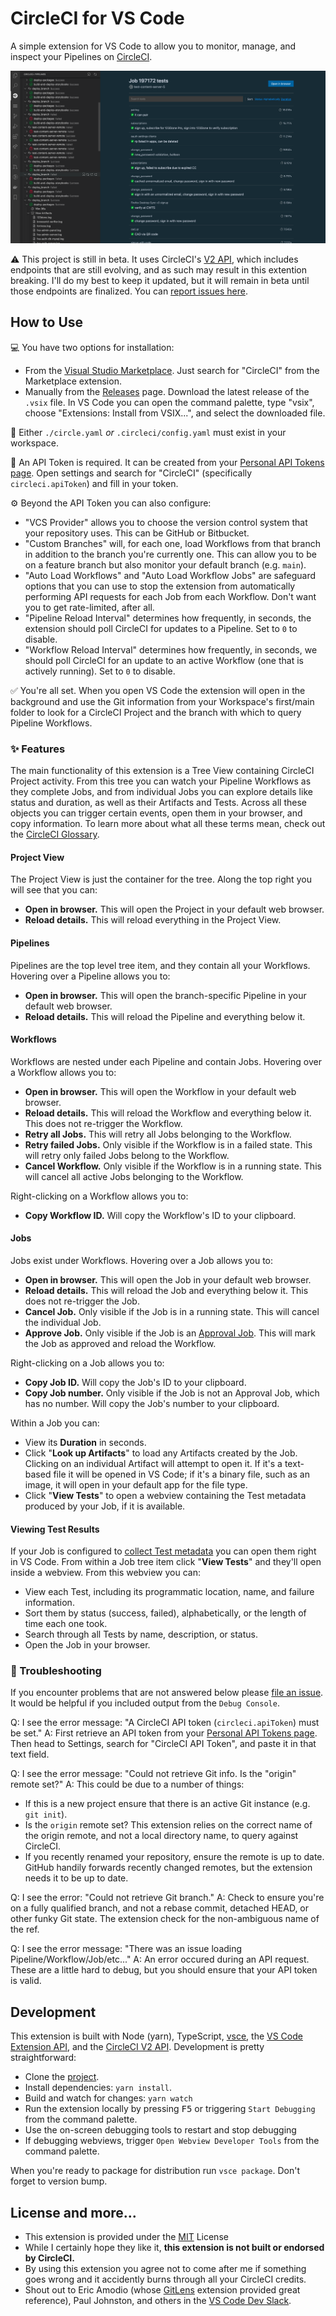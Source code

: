 # CircleCI for VS Code

A simple extension for VS Code to allow you to monitor, manage, and inspect your Pipelines on [CircleCI](https://circleci.com).

![Preview image](./preview.png)

⚠️ This project is still in beta. It uses CircleCI's [V2 API](https://circleci.com/docs/api/v2/), which includes endpoints that are still evolving, and as such may result in this extention breaking. I'll do my best to keep it updated, but it will remain in beta until those endpoints are finalized. You can [report issues here](https://github.com/jodyheavener/circleci-vscode/issues).

## How to Use

💻 You have two options for installation:

- From the [Visual Studio Marketplace](https://marketplace.visualstudio.com/items?itemName=jodyh.circleci-vscode). Just search for "CircleCI" from the Marketplace extension.
- Manually from the [Releases](https://github.com/jodyheavener/circleci-vscode/releases) page. Download the latest release of the `.vsix` file. In VS Code you can open the command palette, type "vsix", choose "Extensions: Install from VSIX...", and select the downloaded file.

📝 Either `./circle.yaml` _or_ `.circleci/config.yaml` must exist in your workspace.

🔑 An API Token is required. It can be created from your [Personal API Tokens page](https://app.circleci.com/settings/user/tokens). Open settings and search for "CircleCI" (specifically `circleci.apiToken`) and fill in your token.

⚙️ Beyond the API Token you can also configure:

- "VCS Provider" allows you to choose the version control system that your repository uses. This can be GitHub or Bitbucket.
- "Custom Branches" will, for each one, load Workflows from that branch in addition to the branch you're currently one. This can allow you to be on a feature branch but also monitor your default branch (e.g. `main`).
- "Auto Load Workflows" and "Auto Load Workflow Jobs" are safeguard options that you can use to stop the extension from automatically performing API requests for each Job from each Workflow. Don't want you to get rate-limited, after all.
- "Pipeline Reload Interval" determines how frequently, in seconds, the extension should poll CircleCI for updates to a Pipeline. Set to `0` to disable.
- "Workflow Reload Interval" determines how frequently, in seconds, we should poll CircleCI for an update to an active Workflow (one that is actively running). Set to `0` to disable.

✅ You're all set. When you open VS Code the extension will open in the background and use the Git information from your Workspace's first/main folder to look for a CircleCI Project and the branch with which to query Pipeline Workflows.

### ✨ Features

The main functionality of this extension is a Tree View containing CircleCI Project activity. From this tree you can watch your Pipeline Workflows as they complete Jobs, and from individual Jobs you can explore details like status and duration, as well as their Artifacts and Tests. Across all these objects you can trigger certain events, open them in your browser, and copy information. To learn more about what all these terms mean, check out the [CircleCI Glossary](https://circleci.com/docs/2.0/pipelines/).

#### Project View

The Project View is just the container for the tree. Along the top right you will see that you can:

- **Open in browser.** This will open the Project in your default web browser.
- **Reload details.** This will reload everything in the Project View.

#### Pipelines

Pipelines are the top level tree item, and they contain all your Workflows. Hovering over a Pipeline allows you to:

- **Open in browser.** This will open the branch-specific Pipeline in your default web browser.
- **Reload details.** This will reload the Pipeline and everything below it.

#### Workflows

Workflows are nested under each Pipeline and contain Jobs. Hovering over a Workflow allows you to:

- **Open in browser.** This will open the Workflow in your default web browser.
- **Reload details.** This will reload the Workflow and everything below it. This does not re-trigger the Workflow.
- **Retry all Jobs.** This will retry all Jobs belonging to the Workflow.
- **Retry failed Jobs.** Only visible if the Workflow is in a failed state. This will retry only failed Jobs belong to the Workflow.
- **Cancel Workflow.** Only visible if the Workflow is in a running state. This will cancel all active Jobs belonging to the Workflow.

Right-clicking on a Workflow allows you to:

- **Copy Workflow ID.** Will copy the Workflow's ID to your clipboard.

#### Jobs

Jobs exist under Workflows. Hovering over a Job allows you to:

- **Open in browser.** This will open the Job in your default web browser.
- **Reload details.** This will reload the Job and everything below it. This does not re-trigger the Job.
- **Cancel Job.** Only visible if the Job is in a running state. This will cancel the individual Job.
- **Approve Job.** Only visible if the Job is an [Approval Job](https://circleci.com/docs/2.0/sample-config/#approval-job). This will mark the Job as approved and reload the Workflow.

Right-clicking on a Job allows you to:

- **Copy Job ID.** Will copy the Job's ID to your clipboard.
- **Copy Job number.** Only visible if the Job is not an Approval Job, which has no number. Will copy the Job's number to your clipboard.

Within a Job you can:

- View its **Duration** in seconds.
- Click "**Look up Artifacts**" to load any Artifacts created by the Job. Clicking on an individual Artifact will attempt to open it. If it's a text-based file it will be opened in VS Code; if it's a binary file, such as an image, it will open in your default app for the file type.
- Click "**View Tests**" to open a webview containing the Test metadata produced by your Job, if it is available.

#### Viewing Test Results

If your Job is configured to [collect Test metadata](https://circleci.com/docs/2.0/collect-test-data/) you can open them right in VS Code. From within a Job tree item click "**View Tests**" and they'll open inside a webview. From this webview you can:

- View each Test, including its programmatic location, name, and failure information.
- Sort them by status (success, failed), alphabetically, or the length of time each one took.
- Search through all Tests by name, description, or status.
- Open the Job in your browser.

### 🤔 Troubleshooting

If you encounter problems that are not answered below please [file an issue](https://github.com/jodyheavener/circleci-vscode/issues). It would be helpful if you included output from the `Debug Console`.

Q: I see the error message: "A CircleCI API token (`circleci.apiToken`) must be set."
A: First retrieve an API token from your [Personal API Tokens page](https://app.circleci.com/settings/user/tokens). Then head to Settings, search for "CircleCI API Token", and paste it in that text field.

Q: I see the error message: "Could not retrieve Git info. Is the "origin" remote set?"
A: This could be due to a number of things:
  - If this is a new project ensure that there is an active Git instance (e.g. `git init`).
  - Is the `origin` remote set? This extension relies on the correct name of the origin remote, and not a local directory name, to query against CircleCI.
  - If you recently renamed your repository, ensure the remote is up to date. GitHub handily forwards recently changed remotes, but the extension needs it to be up to date.

Q: I see the error: "Could not retrieve Git branch."
A: Check to ensure you're on a fully qualified branch, and not a rebase commit, detached HEAD, or other funky Git state. The extension check for the non-ambiguous name of the ref.

Q: I see the error message: "There was an issue loading Pipeline/Workflow/Job/etc..."
A: An error occured during an API request. These are a little hard to debug, but you should ensure that your API token is valid.

## Development

This extension is built with Node (yarn), TypeScript, [vsce](https://github.com/microsoft/vscode-vsce), the [VS Code Extension API](https://code.visualstudio.com/api), and the [CircleCI V2 API](https://www.npmjs.com/package/circle-client). Development is pretty straightforward:

- Clone the [project](https://github.com/jodyheavener/circleci-vscode).
- Install dependencies: `yarn install`.
- Build and watch for changes: `yarn watch`
- Run the extension locally by pressing <kbd>F5</kbd> or triggering `Start Debugging` from the command palette.
- Use the on-screen debugging tools to restart and stop debugging
- If debugging webviews, trigger `Open Webview Developer Tools` from the command palette.

When you're ready to package for distribution run `vsce package`. Don't forget to version bump.

## License and more...

- This extension is provided under the [MIT](./LICENSE) License
- While I certainly hope they like it, **this extension is not built or endorsed by CircleCI.**
- By using this extension you agree not to come after me if something goes wrong and it accidently burns through all your CircleCI credits.
- Shout out to Eric Amodio (whose [GitLens](https://github.com/eamodio/vscode-gitlens) extension provided great reference), Paul Johnston, and others in the [VS Code Dev Slack](https://aka.ms/vscode-dev-community).

